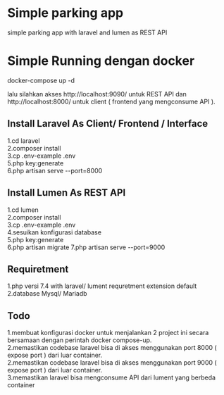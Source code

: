 # Simple parking app
simple parking app with laravel and lumen as REST API

# Simple Running dengan docker
docker-compose up -d

lalu silahkan akses http://localhost:9090/ untuk REST API dan http://localhost:8000/ untuk client ( frontend yang mengconsume API ).

## Install Laravel As Client/ Frontend / Interface<br>
1.cd laravel<br>
2.composer install<br>
3.cp .env-example .env<br>
5.php key:generate<br>
6.php artisan serve --port=8000<br>


## Install Lumen As REST API<br>
1.cd lumen<br>
2.composer install<br>
3.cp .env-example .env<br>
4.sesuikan konfigurasi database<br>
5.php key:generate<br>
6.php artisan migrate
7.php artisan serve --port=9000<br>

## Requiretment
1.php versi 7.4 with laravel/ lument requretment extension default<br>
2.database Mysql/ Mariadb<br>

## Todo
1.membuat konfigurasi docker untuk menjalankan 2 project ini secara bersamaan dengan perintah docker compose-up.<br>
2.memastikan codebase laravel bisa di akses menggunakan port 8000 ( expose port ) dari luar container.<br>
2.memastikan codebase laravel bisa di akses menggunakan port 9000 ( expose port ) dari luar container.<br>
3.memastikan laravel bisa mengconsume API dari lument yang berbeda container<br>
